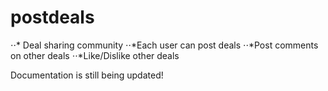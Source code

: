 # postdeals

⋅⋅* Deal sharing community
⋅⋅*Each user can post deals 
⋅⋅*Post comments on other deals
⋅⋅*Like/Dislike other deals

Documentation is still being updated!
